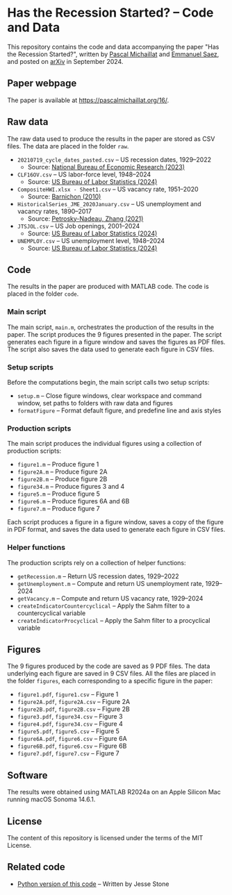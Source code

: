 # Has the Recession Started? – Code and Data

This repository contains the code and data accompanying the paper "Has the Recession Started?", written by [Pascal Michaillat](https://pascalmichaillat.org) and [Emmanuel Saez](https://eml.berkeley.edu/~saez/), and posted on [arXiv](https://doi.org/10.48550/arXiv.2408.05856) in September 2024.

## Paper webpage

The paper is available at https://pascalmichaillat.org/16/.

## Raw data

The raw data used to produce the results in the paper are stored as CSV files. The data are placed in the folder `raw`. 

+ `20210719_cycle_dates_pasted.csv` – US recession dates, 1929–2022
	+ Source: [National Bureau of Economic Research (2023)](https://www.nber.org/research/data/us-business-cycle-expansions-and-contractions)
+ `CLF16OV.csv` – US labor-force level, 1948–2024
	+ Source: [US Bureau of Labor Statistics (2024)](https://fred.stlouisfed.org/series/CLF16OV)
+ `CompositeHWI.xlsx - Sheet1.csv` – US vacancy rate, 1951–2020
	+ Source: [Barnichon (2010)](https://docs.google.com/spreadsheets/d/1fkMinSHkjTL99-bLZYFldQ8rHtgh8lxd)
+ `HistoricalSeries_JME_2020January.csv` – US unemployment and vacancy rates, 1890–2017
	+ Source: [Petrosky-Nadeau, Zhang (2021)](https://docs.google.com/spreadsheets/d/1Ym0zkHZtIvb73zjLzL2cz_P5lXrulzFgvZpA5ZYyElI)
+ `JTSJOL.csv` – US Job openings, 2001–2024
	+ Source: [US Bureau of Labor Statistics (2024)](https://fred.stlouisfed.org/series/JTSJOL)
+ `UNEMPLOY.csv` – US unemployment level, 1948–2024
	+ Source: [US Bureau of Labor Statistics (2024)](https://fred.stlouisfed.org/series/UNEMPLOY)
	
## Code

The results in the paper are produced with MATLAB code. The code is placed in the folder `code`.

### Main script

The main script, `main.m`, orchestrates the production of the results in the paper. The script produces the 9 figures presented in the paper. The script generates each figure in a figure window and saves the figures as PDF files. The script also saves the data used to generate each figure in CSV files.

### Setup scripts

Before the computations begin, the main script calls two setup scripts:

+ `setup.m` – Close figure windows, clear workspace and command window, set paths to folders with raw data and figures
+ `formatFigure` – Format default figure, and predefine line and axis styles

### Production scripts

The main script produces the individual figures using a collection of production scripts:

+ `figure1.m` – Produce figure 1
+ `figure2A.m` – Produce figure 2A
+ `figure2B.m` – Produce figure 2B
+ `figure34.m` – Produce figures 3 and 4
+ `figure5.m` – Produce figure 5
+ `figure6.m` – Produce figures 6A and 6B
+ `figure7.m` – Produce figure 7

Each script produces a figure in a figure window, saves a copy of the figure in PDF format, and saves the data used to generate each figure in CSV files.

### Helper functions

The production scripts rely on a collection of helper functions:
 
+ `getRecession.m` – Return US recession dates, 1929–2022
+ `getUnemployment.m` – Compute and return US unemployment rate, 1929–2024
+ `getVacancy.m` – Compute and return US vacancy rate, 1929–2024
+ `createIndicatorCountercyclical` – Apply the Sahm filter to a countercyclical variable 
+ `createIndicatorProcyclical` – Apply the Sahm filter to a procyclical variable 

## Figures

The 9 figures produced by the code are saved as 9 PDF files. The data underlying each figure are saved in 9 CSV files. All the files are placed in the folder `figures`, each corresponding to a specific figure in the paper:

+ `figure1.pdf`, `figure1.csv` – Figure 1
+ `figure2A.pdf`, `figure2A.csv` – Figure 2A
+ `figure2B.pdf`, `figure2B.csv` – Figure 2B
+ `figure3.pdf`, `figure34.csv` – Figure 3
+ `figure4.pdf`, `figure34.csv` – Figure 4
+ `figure5.pdf`, `figure5.csv` – Figure 5
+ `figure6A.pdf`, `figure6.csv` – Figure 6A
+ `figure6B.pdf`, `figure6.csv` – Figure 6B
+ `figure7.pdf`, `figure7.csv` – Figure 7

## Software

The results were obtained using MATLAB R2024a on an Apple Silicon Mac running macOS Sonoma 14.6.1.

## License

The content of this repository is licensed under the terms of the MIT License.

## Related code

+ [Python version of this code](https://github.com/fatalfeel/new_sahm_rule/tree/main/pysource) – Written by Jesse Stone
